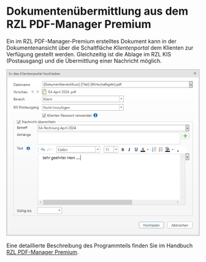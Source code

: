 # Dokumentenübermittlung aus dem RZL PDF-Manager Premium

Ein im RZL PDF-Manager-Premium erstelltes Dokument kann in der Dokumentenansicht über die Schaltfläche *Klientenportal* dem Klienten zur Verfügung gestellt werden. Gleichzeitig ist die Ablage im RZL KIS (Postausgang) und die Übermittlung einer Nachricht möglich.


![](img/image49.png)

Eine detaillierte Beschreibung des Programmteils finden Sie im Handbuch [RZL PDF-Manager Premium](../../../../PDFManager/index.md).